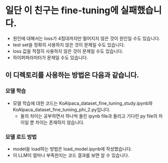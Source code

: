 # 일단 이 친구는 fine-tuning에 실패했습니다.
- 원인에 대해서는 loss가 4점대까지만 떨어지지 않은 것이 원인일 수도 있습니다.
- test set을 정확히 사용하지 않은 것이 문제일 수도 있습니다.
- loss 값을 적절히 사용하지 않은 것이 문제일 수도 있습니다.
- 하이퍼파라미터가 문제일 수도 있습니다.

## 이 디렉토리를 사용하는 방법은 다음과 같습니다.
### 모델 학습
- 모델 학습에 대한 코드는 KoAlpaca_dataset_fine_tuning_study.ipynb와 KoAlpaca_dataset_fine_tuniing_phi_2.py입니다.
    - 둘의 차이는 공부하면서 하나씩 돌린 ipynb file과 돌리고 기다린 py file의 차이일 뿐 차이는 존재하지 않습니다.
### 모델 로드 방법
- model을 load하는 방법은 load_model.ipynb에 작성했습니다.
- 이 LLM이 얼마나 부족한지는 코드 결과를 보면 알 수 있습니다.